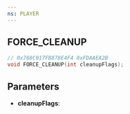```yaml
---
ns: PLAYER
---
```

## FORCE_CLEANUP

```c
// 0x768C017FB878E4F4 0xFDAAEA2B
void FORCE_CLEANUP(int cleanupFlags);
```

## Parameters
* **cleanupFlags**:
